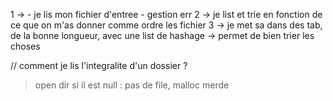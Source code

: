 1 -> - je lis mon fichier d'entree
     - gestion err
2 -> je list et trie en fonction de ce que on m'as donner comme ordre les fichier
3 -> je met sa dans des tab, de la bonne longueur, avec une list de hashage -> permet de bien trier les choses 




// comment je lis l'integralite d'un dossier ?
> open dir 
> si il est null : pas de file, malloc merde
> 
